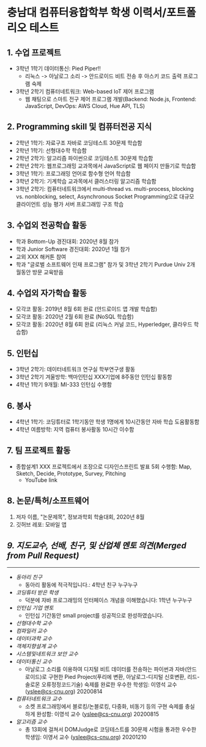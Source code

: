 # 충남대 컴퓨터융합학부 학생 이력서/포트폴리오 테스트
## 1. 수업 프로젝트
  * 3학년 1학기 데이터통신: Pied Piper!!
      + 리눅스 -> 아날로그 소리 -> 안드로이드 비트 전송 후 아스키 코드 출력 프로그램 숙제
  * 3학년 2학기 컴퓨터네트워크: Web-based IoT 제어 프로그램 
      + 웹 채팅으로 스마트 전구 제어 프로그램 개발(Backend: Node.js, Frontend: JavaScript, DevOps: AWS Cloud, Hue API, TLS)
## 2. Programming skill 및 컴퓨터전공 지식
  * 2학년 1학기: 자료구조 자바로 코딩테스트 30문제 학습함
  * 2학년 1학기: 선형대수학 학습함
  * 2학년 2학기: 알고리즘 파이썬으로 코딩테스트 30문제 학습함
  * 2학년 2학기: 웹프로그래밍 교과목에서 JavaScript로 웹 페이지 만들기로 학습함
  * 3학년 1학기: 프로그래밍 언어로 함수형 언어 학습함
  * 3학년 2학기: 기계학습 교과목에서 클러스터링 알고리즘 학습함
  * 3학년 2학기: 컴퓨터네트워크에서 multi-thread vs. multi-process, blocking vs. nonblocking, select, Asynchronous Socket Programming으로 대규모 클라이언트 성능 평가 서버 프로그래밍 구조 학습
## 3. 수업외 전공학습 활동
  * 학과 Bottom-Up 경진대회: 2020년 8월 참가
  * 학과 Junior Software 경진대회: 2020년 1월 참가
  * 교외 XXX 해커톤 참여
  * 학과 "글로벌 소프트웨어 인재 프로그램" 참가 및 3학년 2학기 Purdue Univ 2개월동안 방문 교육받음
## 4. 수업외 자가학습 활동
  * 모각코 활동: 2019년 8월 6회 완료 (안드로이드 앱 개발 학습함)
  * 모각코 활동: 2020년 2월 6회 완료 (NoSQL 학습함)
  * 모각코 활동: 2020년 8월 6회 완료 (리눅스 커널 코드, Hyperledger, 클라우드 학습함)
## 5. 인턴십
  * 3학년 2학기: 데이터네트워크 연구실 학부연구생 활동
  * 3학년 2학기 겨울방학: 백마인턴십 XXX기업에 8주동안 인턴십 활동함  
  * 4학년 1학기 9개월: MI-333 인턴십 수행함
## 6. 봉사
  * 4학년 1학기: 코딩튜터로 1학기동안 학생 1명에게 10시간동안 자바 학습 도움활동함
  * 4학년 여름방학: 지역 컴퓨터 봉사활동 10시간 이수함
## 7. 팀 프로젝트 활동
  * 종합설계1 XXX 프로젝트에서 조장으로 디자인스프린트 발표 5회 수행함: Map, Sketch, Decide, Prototype, Survey, Pitching  
      + YouTube link
## 8. 논문/특허/소프트웨어
  1. 저자 이름, "논문제목", 정보과학회 학술대회, 2020년 8월
  2. 깃허브 레포: 모바일 앱
 
## *9. 지도교수, 선배, 친구, 및 산업체 멘토 의견(Merged from Pull Request)* 
---  

  * *동아리 친구*
      + 동아리 활동에 적극적입니다.: 4학년 친구 누구누구
  * *코딩튜터 받은 학생*
      + 덕분에 자바 프로그래밍의 인터페이스 개념을 이해했습니다: 1학년 누구누구
  * *인턴십 기업 멘토*
      + 인턴십 기간동안 small project를 성공적으로 완성하였습니다.
  * *선형대수학 교수*
  * *컴파일러 교수*
  * *데이터과학 교수*
  * *객체지향설계 교수*
  * *시스템및네트워크 보안 교수*
  * *데이터통신 교수*
     + 아날로그 소리를 이용하여 디지털 비트 데이터를 전송하는 파이썬과 자바(안드로이드)로 구현한 Pied Project(푸리에 변환, 아날로그-디지털 신호변환, 리드-솔로몬 오류정정코드기술) 숙제를 완료한 우수한 학생임: 이영석 교수 (yslee@cs-cnu.org) 20200814
  * *컴퓨터네트워크 교수*
     + 소켓 프로그래밍에서 블로킹/논블로킹, 다중화, 비동기 등의 구현 숙제를 충실하게 완성함: 이영석 교수 (yslee@cs-cnu.org) 20200815
  * *알고리즘 교수*
     + 총 13회에 걸쳐서 DOMJudge로 코딩테스트를 30문제 시험을 통과한 우수한 학생임: 이영서 교수 (yslee@cs-cnu.org) 20201210
